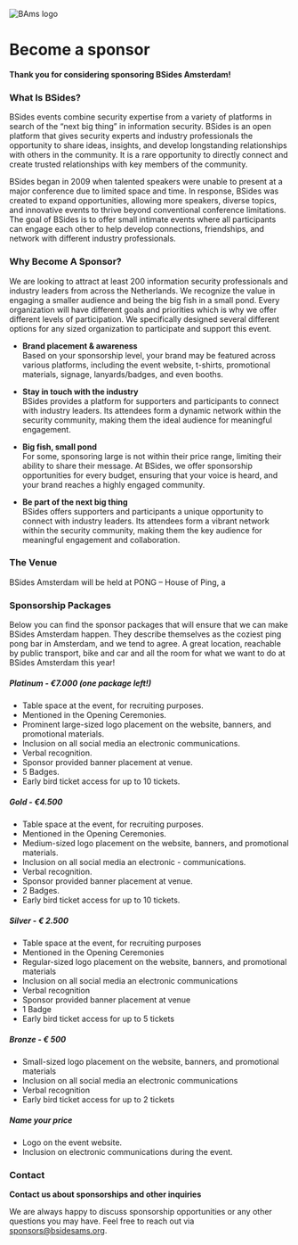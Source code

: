 ![BAms logo](images/bams_logo.png)


# Become a sponsor

**Thank you for considering sponsoring BSides Amsterdam!**

### What Is BSides?
BSides events combine security expertise from a variety of platforms in search of the “next big thing” in information security. BSides is an open platform that gives security experts and industry professionals the opportunity to share ideas, insights, and develop longstanding relationships with others in the community. It is a rare opportunity to directly connect and create trusted relationships with key members of the community.

BSides began in 2009 when talented speakers were unable to present at a major conference due to limited space and time. In response, BSides was created to expand opportunities, allowing more speakers, diverse topics, and innovative events to thrive beyond conventional conference limitations. The goal of BSides is to offer small intimate events where all participants can engage each other to help develop connections, friendships, and network with different industry professionals.


### Why Become A Sponsor?
We are looking to attract at least 200 information security professionals and industry leaders from across the Netherlands. We recognize the value in engaging a smaller audience and being the big fish in a small pond. Every organization will have different goals and priorities which is why we offer different levels of participation. We specifically designed several different options for any sized organization to participate and support this event.

- **Brand placement & awareness**  
    Based on your sponsorship level, your brand may be featured across
    various platforms, including the event website, t-shirts, promotional
    materials, signage, lanyards/badges, and even booths.

- **Stay in touch with the industry**  
    BSides provides a platform for supporters and participants to connect with industry leaders. Its attendees form a dynamic network within the security community, making them the ideal audience for meaningful    engagement.

- **Big fish, small pond**  
    For some, sponsoring large is not within their price range, limiting their ability to share their message. At BSides, we offer sponsorship opportunities for every budget, ensuring that your voice is heard, and your brand reaches a highly engaged community.

- **Be part of the next big thing**  
    BSides offers supporters and participants a unique opportunity to connect with industry leaders. Its attendees form a vibrant network within the security community, making them the key audience for meaningful engagement and collaboration.


### The Venue
BSides Amsterdam will be held at PONG – House of Ping, a 

### Sponsorship Packages
Below you can find the sponsor packages that will ensure that we can make BSides Amsterdam happen. They describe themselves as the coziest ping pong bar in Amsterdam, and we tend to agree. A great location, reachable by public transport, bike and car and all the room for what we want to do at BSides Amsterdam this year!

##### Platinum - €7.000 (one package left!)
- Table space at the event, for recruiting purposes.
- Mentioned in the Opening Ceremonies.
- Prominent large-sized logo placement on the website, banners, and promotional materials.
- Inclusion on all social media an electronic communications.
- Verbal recognition.
- Sponsor provided banner placement at venue.
- 5 Badges.
- Early bird ticket access for up to 10 tickets.

##### Gold - €4.500
- Table space at the event, for recruiting purposes.
- Mentioned in the Opening Ceremonies.
- Medium-sized logo placement on the website, banners, and promotional materials.
- Inclusion on all social media an electronic - communications.
- Verbal recognition.
- Sponsor provided banner placement at venue.
- 2 Badges.
- Early bird ticket access for up to 10 tickets.

##### Silver - € 2.500
- Table space at the event, for recruiting purposes
- Mentioned in the Opening Ceremonies
- Regular-sized logo placement on the website, banners, and promotional materials
- Inclusion on all social media an electronic communications
- Verbal recognition
- Sponsor provided banner placement at venue
- 1 Badge
- Early bird ticket access for up to 5 tickets

##### Bronze - € 500
- Small-sized logo placement on the website, banners, and promotional materials
- Inclusion on all social media an electronic communications
- Verbal recognition
- Early bird ticket access for up to 2 tickets


##### Name your price
- Logo on the event website.
- Inclusion on electronic communications during the event.


### Contact
**Contact us about sponsorships and other inquiries**

We are always happy to discuss sponsorship opportunities or any other questions you may have. Feel free to reach out via sponsors@bsidesams.org.